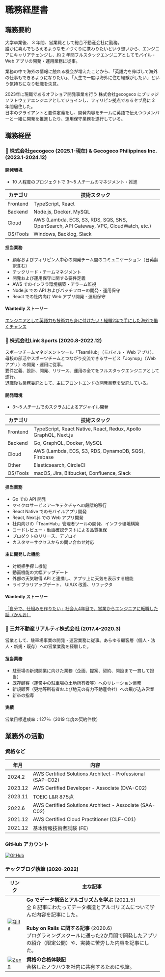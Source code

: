 # 職務経歴書

## 職務要約

大学卒業後、 3 年間、営業職として総合不動産会社に勤務。<br>
誰かに喜んでもらえるようなモノづくりに携わりたいという想いから、エンジニアにキャリアチェンジし、約 2 年間フルスタックエンジニアとしてモバイル・Web アプリの開発・運用業務に従事。

業務の中で海外の情報に触れる機会が増えたことから、「英語力を伸ばして海外の仕事もできるようになりたい」、「人生で一度は海外に住む経験がしたい」という気持ちになり転職を決意。

2023年に現職であるオフショア開発事業を行う 株式会社gecogeco にブリッジソフトウェアエンジニアとしてジョインし、フィリピン拠点であるセブ島に 2 年間居住した。<br>
日本のクライアントと要件定義をし、開発内容をチームに英語で伝えつつメンバーと一緒に開発を推進したり、運用保守業務を遂行している。

## 職務経歴

### 🏢 株式会社gecogeco (2025.1-現在) & Gecogeco Philippines Inc. (2023.1-2024.12)

#### 開発環境

- 10 人程度のプロジェクトで 3〜5 人チームのマネジメント・推進

| カテゴリ | 技術スタック |
| -- | -- |
| Frontend | TypeScript, React |
| Backend | Node.js, Docker, MySQL |
| Cloud | AWS (Lambda, ECS, S3, RDS, SQS, SNS, OpenSearch, API Gateway, VPC, CloudWatch, etc.) |
| OS/Tools | Windows, Backlog, Slack |

#### 担当業務

- 顧客およびフィリピン人中心の開発チーム間のコミュニケーション（日英翻訳含む）
- テックリード・チームマネジメント
- 開発および運用保守に関する要件定義
- AWS でのインフラ環境構築・アラーム監視
- Node.js での API およびバッチフローの開発・運用保守
- React での社内向け Web アプリ開発・運用保守

#### Wantedly ストーリー

[エンジニアとして英語力も技術力も身に付けたい！経験2年で手にした海外で働くチャンス](https://www.wantedly.com/companies/gecogeco/post_articles/531078)

### 🏢 株式会社Link Sports (2020.8-2022.12)

スポーツチームマネジメントツール「TeamHub」（モバイル・ Web アプリ）、母校の部活やスポーツチームとつながり交流できるサービス「Joynup」（Web アプリ）の開発・運用に従事。<br>
要件定義、設計、開発、リリース、運用の全てをフルスタックエンジニアとして遂行。<br>
退職後も業務委託として、主にフロントエンドの開発業務を受託している。

#### 開発環境

- 3〜5 人チームでのスクラムによるアジャイル開発

| カテゴリ | 技術スタック |
| -- | -- |
| Frontend | TypeScript, React Native, React, Redux, Apollo GraphQL, Next.js |
| Backend | Go, GraphQL, Docker, MySQL |
| Cloud | AWS (Lambda, ECS, S3, RDS, DynamoDB, SQS), Firebase |
| Other | Elasticsearch, CircleCI |
| OS/Tools | macOS, Jira, Bitbucket, Confluence, Slack |

#### 担当業務

- Go での API 開発
- マイクロサービスアーキテクチャへの段階的移行
- React Native でのモバイルアプリ開発
- React, Next.js での Web アプリ開発
- 社内向けの「TeamHub」管理者ツールの開発、インフラ環境構築
- コードレビュー・動画確認テストによる品質担保
- プロダクトのリリース、デプロイ
- カスタマーサクセスからの問い合わせ対応

#### 主に開発した機能

- 対戦相手探し機能
- 動画機能の大幅アップデート
- 外部の天気取得 API と連携し、アプリ上に天気を表示する機能
- ライブラリアップデート、 UI/UX 改善、リファクタ

#### Wantedly ストーリー

[「自分で、仕組みを作りたい」社会人4年目で、営業からエンジニアに転職した話（かんお）](https://www.wantedly.com/companies/linksports/post_articles/322312)

### 🏢 三井不動産リアルティ株式会社 (2017.4-2020.3)

営業として、駐車場事業の開発・運営業務に従事。あらゆる顧客層（個人・法人・新規・既存）への営業業務を経験した。

#### 担当業務

- 駐車場の新規開業に向けた業務（企画、提案、契約、開設まで一貫して担当）
- 既存顧客（運営中の駐車場の土地所有者等）へのリレーション業務
- 新規顧客（更地等所有者および地元の有力不動産会社）への飛び込み営業
- 新卒の指導

#### 実績

営業目標達成率：127％（2019 年度の契約件数）

## 業務外の活動

### 資格など

| 年月 | 内容 |
| -- | -- |
| 2024.2 | AWS Certified Solutions Architect - Professional (SAP-C02) |
| 2023.12 | AWS Certified Developer - Associate (DVA-C02) |
| 2023.11 | TOEIC L&R 875点 |
| 2022.6 | AWS Certified Solutions Architect - Associate (SAA-C02) |
| 2021.12 | AWS Certified Cloud Practitioner (CLF-C01) |
| 2021.12 | 基本情報技術者試験 (FE) |

### GitHub アカウント

<a href="https://github.com/miyyuk" target="_blank"><img alt="GitHub" src="https://img.shields.io/badge/miyyuk-%23181717.svg?&style=flat&logo=GitHub&logoColor=white" /></a>

### テックブログ執筆 (2020-2022)

| リンク | 主な記事 |
| -- | -- |
| <a href="https://qiita.com/miyyuk" target="_blank"><img alt="Qiita" src="https://img.shields.io/badge/Qiita-%2355C500.svg?&style=flat&logo=qiita&logoColor=white" /></a> | **Go でデータ構造とアルゴリズムを学ぶ**  (2021.5)<br>全 8 記事にわたってデータ構造とアルゴリズムについて学んだ内容を記事にした。<br><br>  **Ruby on Rails に関する記事**  (2020.6)<br>プログラミングスクールに通った2か月間で開発したアプリの紹介（限定公開）や、実装に苦労した内容を記事にした。 |
| <a href="https://zenn.dev/miyyuk" target="_blank"><img alt="Zenn" src="https://img.shields.io/badge/Zenn-%233EA8FF.svg?&style=flat&logo=Zenn&logoColor=white" /></a> | **資格の合格体験記**<br>合格したノウハウを社内に共有するために執筆。 |
